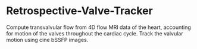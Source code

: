 # Retrospective-Valve-Tracker
 Compute transvalvular flow from 4D flow MRI data of the heart, accounting for motion of the valves throughout the cardiac cycle. Track the valvular motion using cine bSSFP images.
